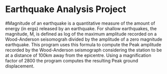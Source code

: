 # Earthquake Analysis Project
#Magnitude of an earthquake is a quantitative measure of the amount of energy (in ergs) released by an earthquake.
For shallow earthquakes, the magnitude, M, is defined as log of the maximum amplitude recorded on a Wood-Anderson seisomograh divided by the amplitude of a zero magnitude earthquake. 
This program uses this formula to compute the Peak amplitude recorded by the Wood-Anderson seismograph considering the station to be at a distance of 100km away from the epicentre. 
Using a magnification factor of 2800 the program computes the resulting Peak ground displacement.
